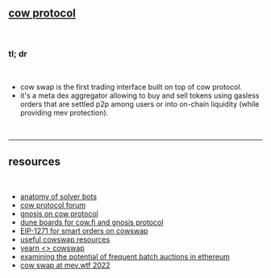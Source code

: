 
## [cow protocol](https://cow.fi/)


<br>

### tl; dr

<br>

- cow swap is the first trading interface built on top of cow protocol.
- it's a meta dex aggregator allowing to buy and sell tokens using gasless orders that are settled p2p among users or into on-chain liquidity (while providing mev protection).

<br>

---

## resources

<br>

* [anatomy of solver bots](https://github.com/go-outside-labs/mev-toolkit/blob/main/anatomy_of_mev_bots/bots/cow-solvers.md)
* [cow protocol forum](https://forum.cow.fi/)
* [gnosis on cow protocol](https://docs.google.com/presentation/d/1vClubmyECHzYpT7-DzU6D45bc7iNpjF1NuiEblY-8ZQ/edit#slide=id.ge33f22559c_0_580)
* [dune boards for cow.fi and gnosis protocol](https://forum.cow.fi/t/cow-fi-analytics/369)
* [EIP-1271 for smart orders on cowswap](https://www.youtube.com/watch?v=6zj0_E8JWPQ)
* [useful cowswap resources](https://hackmd.io/@chenm/HJqjdkjvt)
* [yearn <> cowswap](https://medium.com/iearn/yearn-cow-swap-371b6d7cf3b3)
* [examining the potential of frequent batch auctions in ethereum](https://www.youtube.com/watch?v=qSdE4LrPjG0)
* [cow swap at mev.wtf 2022](https://docs.google.com/presentation/d/1vClubmyECHzYpT7-DzU6D45bc7iNpjF1NuiEblY-8ZQ/edit#slide=id.ge33f22559c_0_580)
